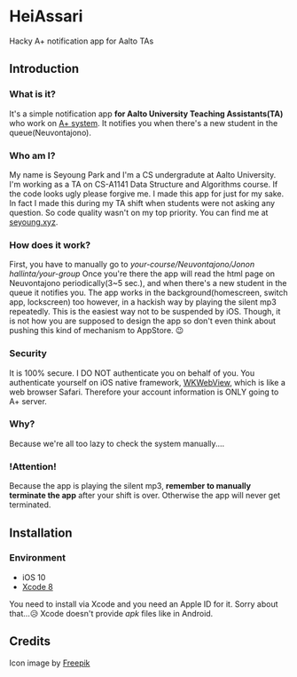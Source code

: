 # HeiAssari
Hacky A+ notification app for Aalto TAs

## Introduction

### What is it?
It's a simple notification app **for Aalto University Teaching Assistants(TA)** who work on [A+ system](https://plus.cs.hut.fi/). It notifies you when there's a new student in the queue(Neuvontajono).

### Who am I?
My name is Seyoung Park and I'm a CS undergradute at Aalto University. I'm working as a TA on CS-A1141 Data Structure and Algorithms course. If the code looks ugly please forgive me. I made this app for just for my sake. In fact I made this during my TA shift when students were not asking any question. So code quality wasn't on my top priority. You can find me at [seyoung.xyz](http://seyoung.xyz/). 

### How does it work?
First, you have to manually go to *your-course/Neuvontajono/Jonon hallinta/your-group* Once you're there the app will read the html page on Neuvontajono periodically(3~5 sec.), and when there's a new student in the queue it notifies you. The app works in the background(homescreen, switch app, lockscreen) too however, in a hackish way by playing the silent mp3 repeatedly. This is the easiest way not to be suspended by iOS. Though, it is not how you are supposed to design the app so don't even think about pushing this kind of mechanism to AppStore. 😉

### Security
It is 100% secure. I DO NOT authenticate you on behalf of you. You authenticate yourself on iOS native framework, [WKWebView](https://developer.apple.com/reference/webkit/wkwebview), which is like a web browser Safari. Therefore your account information is ONLY going to A+ server.

### Why?
Because we're all too lazy to check the system manually....

### !Attention!
Because the app is playing the silent mp3, **remember to manually terminate the app** after your shift is over. Otherwise the app will never get terminated.


## Installation

### Environment
* iOS 10
* [Xcode 8](https://developer.apple.com/xcode/)

You need to install via Xcode and you need an Apple ID for it. Sorry about that...😥 Xcode doesn't provide *apk* files like in Android.

## Credits
Icon image by [Freepik](http://www.freepik.com)